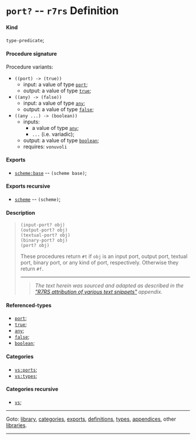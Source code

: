 

<a id='definition__r7rs__port_3f'></a>

# `port?` -- `r7rs` Definition


<a id='definition__r7rs__port_3f__kind'></a>

#### Kind

`type-predicate`;


<a id='definition__r7rs__port_3f__procedure-signature'></a>

#### Procedure signature

Procedure variants:
 * `((port) -> (true))`
   * input: a value of type [`port`](../../r7rs/types/port.md#type__r7rs__port);
   * output: a value of type [`true`](../../r7rs/types/true.md#type__r7rs__true);
 * `((any) -> (false))`
   * input: a value of type [`any`](../../r7rs/types/any.md#type__r7rs__any);
   * output: a value of type [`false`](../../r7rs/types/false.md#type__r7rs__false);
 * `((any ...) -> (boolean))`
   * inputs:
     * a value of type [`any`](../../r7rs/types/any.md#type__r7rs__any);
     * `...` (i.e. variadic);
   * output: a value of type [`boolean`](../../r7rs/types/boolean.md#type__r7rs__boolean);
   * requires: `vonuvoli`


<a id='definition__r7rs__port_3f__exports'></a>

#### Exports

 * [`scheme:base`](../../r7rs/exports/scheme_3a_base.md#export__r7rs__scheme_3a_base) -- `(scheme base)`;


<a id='definition__r7rs__port_3f__exports-recursive'></a>

#### Exports recursive

 * [`scheme`](../../r7rs/exports/scheme.md#export__r7rs__scheme) -- `(scheme)`;


<a id='definition__r7rs__port_3f__description'></a>

#### Description

> ````
> (input-port? obj)
> (output-port? obj)
> (textual-port? obj)
> (binary-port? obj)
> (port? obj)
> ````
> 
> 
> These procedures return `#t` if `obj` is an input port, output port,
> textual port, binary port, or any
> kind of port, respectively.  Otherwise they return `#f`.
> 
> 
> ----
> > *The text herein was sourced and adapted as described in the ["R7RS attribution of various text snippets"](../../r7rs/appendices/attribution.md#appendix__r7rs__attribution) appendix.*


<a id='definition__r7rs__port_3f__referenced-types'></a>

#### Referenced-types

 * [`port`](../../r7rs/types/port.md#type__r7rs__port);
 * [`true`](../../r7rs/types/true.md#type__r7rs__true);
 * [`any`](../../r7rs/types/any.md#type__r7rs__any);
 * [`false`](../../r7rs/types/false.md#type__r7rs__false);
 * [`boolean`](../../r7rs/types/boolean.md#type__r7rs__boolean);


<a id='definition__r7rs__port_3f__categories'></a>

#### Categories

 * [`vs:ports`](../../r7rs/categories/vs_3a_ports.md#category__r7rs__vs_3a_ports);
 * [`vs:types`](../../r7rs/categories/vs_3a_types.md#category__r7rs__vs_3a_types);


<a id='definition__r7rs__port_3f__categories-recursive'></a>

#### Categories recursive

 * [`vs`](../../r7rs/categories/vs.md#category__r7rs__vs);

----

Goto: [library](../../r7rs/_index.md#library__r7rs), [categories](../../r7rs/categories/_index.md#toc__r7rs__categories), [exports](../../r7rs/exports/_index.md#toc__r7rs__exports), [definitions](../../r7rs/definitions/_index.md#toc__r7rs__definitions), [types](../../r7rs/types/_index.md#toc__r7rs__types), [appendices](../../r7rs/appendices/_index.md#toc__r7rs__appendices), other [libraries](../../_libraries.md#toc__libraries).

----

